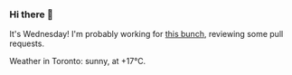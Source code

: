 ### Hi there :wave:

It's Wednesday! I'm probably working for [this bunch](https://github.com/kohofinancial), reviewing some pull requests.

Weather in Toronto: sunny, at +17°C.
